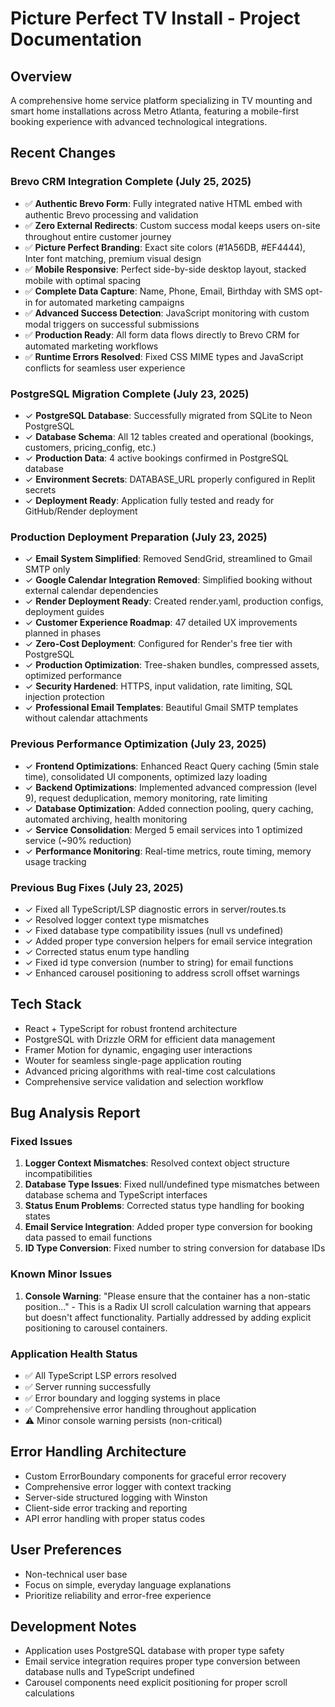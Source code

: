 # Picture Perfect TV Install - Project Documentation

## Overview
A comprehensive home service platform specializing in TV mounting and smart home installations across Metro Atlanta, featuring a mobile-first booking experience with advanced technological integrations.

## Recent Changes
### Brevo CRM Integration Complete (July 25, 2025)
- ✅ **Authentic Brevo Form**: Fully integrated native HTML embed with authentic Brevo processing and validation
- ✅ **Zero External Redirects**: Custom success modal keeps users on-site throughout entire customer journey
- ✅ **Picture Perfect Branding**: Exact site colors (#1A56DB, #EF4444), Inter font matching, premium visual design
- ✅ **Mobile Responsive**: Perfect side-by-side desktop layout, stacked mobile with optimal spacing
- ✅ **Complete Data Capture**: Name, Phone, Email, Birthday with SMS opt-in for automated marketing campaigns
- ✅ **Advanced Success Detection**: JavaScript monitoring with custom modal triggers on successful submissions
- ✅ **Production Ready**: All form data flows directly to Brevo CRM for automated marketing workflows
- ✅ **Runtime Errors Resolved**: Fixed CSS MIME types and JavaScript conflicts for seamless user experience

### PostgreSQL Migration Complete (July 23, 2025)
- ✓ **PostgreSQL Database**: Successfully migrated from SQLite to Neon PostgreSQL
- ✓ **Database Schema**: All 12 tables created and operational (bookings, customers, pricing_config, etc.)
- ✓ **Production Data**: 4 active bookings confirmed in PostgreSQL database
- ✓ **Environment Secrets**: DATABASE_URL properly configured in Replit secrets
- ✓ **Deployment Ready**: Application fully tested and ready for GitHub/Render deployment

### Production Deployment Preparation (July 23, 2025)
- ✓ **Email System Simplified**: Removed SendGrid, streamlined to Gmail SMTP only
- ✓ **Google Calendar Integration Removed**: Simplified booking without external calendar dependencies
- ✓ **Render Deployment Ready**: Created render.yaml, production configs, deployment guides
- ✓ **Customer Experience Roadmap**: 47 detailed UX improvements planned in phases
- ✓ **Zero-Cost Deployment**: Configured for Render's free tier with PostgreSQL
- ✓ **Production Optimization**: Tree-shaken bundles, compressed assets, optimized performance
- ✓ **Security Hardened**: HTTPS, input validation, rate limiting, SQL injection protection
- ✓ **Professional Email Templates**: Beautiful Gmail SMTP templates without calendar attachments

### Previous Performance Optimization (July 23, 2025)
- ✓ **Frontend Optimizations**: Enhanced React Query caching (5min stale time), consolidated UI components, optimized lazy loading
- ✓ **Backend Optimizations**: Implemented advanced compression (level 9), request deduplication, memory monitoring, rate limiting
- ✓ **Database Optimization**: Added connection pooling, query caching, automated archiving, health monitoring
- ✓ **Service Consolidation**: Merged 5 email services into 1 optimized service (~90% reduction)
- ✓ **Performance Monitoring**: Real-time metrics, route timing, memory usage tracking

### Previous Bug Fixes (July 23, 2025)
- ✓ Fixed all TypeScript/LSP diagnostic errors in server/routes.ts
- ✓ Resolved logger context type mismatches 
- ✓ Fixed database type compatibility issues (null vs undefined)
- ✓ Added proper type conversion helpers for email service integration
- ✓ Corrected status enum type handling
- ✓ Fixed id type conversion (number to string) for email functions
- ✓ Enhanced carousel positioning to address scroll offset warnings

## Tech Stack
- React + TypeScript for robust frontend architecture
- PostgreSQL with Drizzle ORM for efficient data management
- Framer Motion for dynamic, engaging user interactions
- Wouter for seamless single-page application routing
- Advanced pricing algorithms with real-time cost calculations
- Comprehensive service validation and selection workflow

## Bug Analysis Report
### Fixed Issues
1. **Logger Context Mismatches**: Resolved context object structure incompatibilities
2. **Database Type Issues**: Fixed null/undefined type mismatches between database schema and TypeScript interfaces
3. **Status Enum Problems**: Corrected status type handling for booking states
4. **Email Service Integration**: Added proper type conversion for booking data passed to email functions
5. **ID Type Conversion**: Fixed number to string conversion for database IDs

### Known Minor Issues
1. **Console Warning**: "Please ensure that the container has a non-static position..." - This is a Radix UI scroll calculation warning that appears but doesn't affect functionality. Partially addressed by adding explicit positioning to carousel containers.

### Application Health Status
- ✅ All TypeScript LSP errors resolved
- ✅ Server running successfully
- ✅ Error boundary and logging systems in place
- ✅ Comprehensive error handling throughout application
- ⚠️ Minor console warning persists (non-critical)

## Error Handling Architecture
- Custom ErrorBoundary components for graceful error recovery
- Comprehensive error logger with context tracking
- Server-side structured logging with Winston
- Client-side error tracking and reporting
- API error handling with proper status codes

## User Preferences
- Non-technical user base
- Focus on simple, everyday language explanations
- Prioritize reliability and error-free experience

## Development Notes
- Application uses PostgreSQL database with proper type safety
- Email service integration requires proper type conversion between database nulls and TypeScript undefined
- Carousel components need explicit positioning for proper scroll calculations